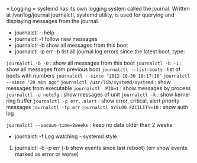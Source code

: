 = Logging =
systemd has its own logging system called the journal. Written at /var/log/journal
journalctl, systemd utility, is used for querying and displaying messages from the journal.

* journalctl --help
* journalctl -f
follow new messages
* journalctl -b
show all messages from this boot
* journalctl -p err -b
list all journal log errors since the latest boot, type:

`journalctl -b -0` : show all messages from this boot
`journalctl -b -1` : show all messages from previous boot
`journalctl --list-boots` : list of boots with numbers
`journalctl --since "2012-10-30 18:17:16"`
`journalctl --since "20 min ago"`
`journalctl /usr/lib/systemd/systemd`  : show messages from executable
`journalctl _PID=1`  : show messages by process
`journalctl -u netcfg` : show messages of unit
`journalctl -k` : show kernel ring buffer
`journalctl -p err..alert` : show error, critical, alert priority messages
`journalctl -fp err`
`journalctl SYSLOG_FACILITY=10` : show auth log

`journalctl --vacuum-time=2weeks` : keep no data older than 2 weeks

* journalctl -f
Log watching - systemd style
1. journalctl -b -p err
(-b show events since last reboot)
(err show events marked as error or worse)
